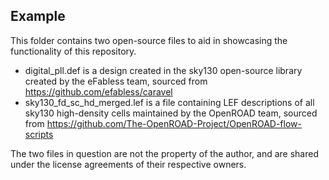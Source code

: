 ## Example

This folder contains two open-source files to aid in showcasing the functionality of this repository.

 * digital_pll.def is a design created in the sky130 open-source library created by the eFabless team, sourced from https://github.com/efabless/caravel
 * sky130_fd_sc_hd_merged.lef is a file containing LEF descriptions of all sky130 high-density cells maintained by the OpenROAD team, sourced from https://github.com/The-OpenROAD-Project/OpenROAD-flow-scripts

The two files in question are not the property of the author, and are shared under the license agreements of their respective owners.
